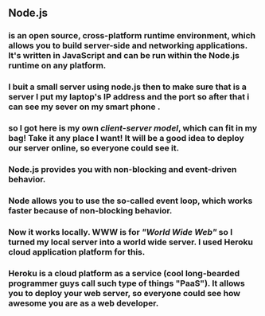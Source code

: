 ## **Node.js**

### is an open source, cross-platform runtime environment, which allows you to build server-side and networking applications. It's written in JavaScript and can be run within the Node.js runtime on any platform.

### I buit a small server using node.js then to make sure that is a server I put my laptop's IP address and the port so after that i can see my sever on my smart phone .

### so I got here is my own *client-server model*, which can fit in my bag! Take it any place I want! It will be a good idea to deploy our server online, so everyone could see it.

### Node.js provides you with non-blocking and event-driven behavior.
### Node allows you to use the so-called event loop, which works faster because of non-blocking behavior.

### Now it works locally. **WWW** is for *"World Wide Web"* so I turned my local server into a world wide server. I used Heroku cloud application platform for this.

### **Heroku** is a cloud platform as a service (cool long-bearded programmer guys call such type of things "PaaS"). It allows you to deploy your web server, so everyone could see how awesome you are as a web developer.

